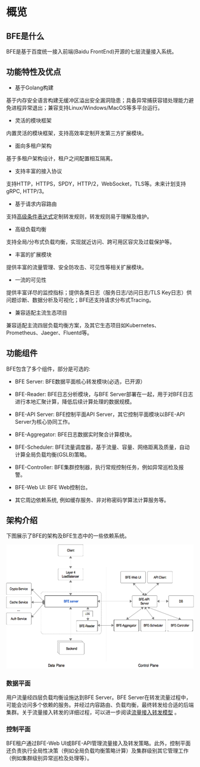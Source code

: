 # 概览

## BFE是什么

BFE是基于百度统一接入前端(Baidu FrontEnd)开源的七层流量接入系统。


## 功能特性及优点

* 基于Golang构建

基于内存安全语言构建无缓冲区溢出安全漏洞隐患；具备异常捕获容错处理能力避免进程异常退出；兼容支持Linux/Windows/MacOS等多平台运行。

* 灵活的模块框架

内置灵活的模块框架，支持高效率定制开发第三方扩展模块。

* 面向多租户架构

基于多租户架构设计，租户之间配置相互隔离。

* 支持丰富的接入协议

支持HTTP，HTTPS，SPDY，HTTP/2，WebSocket，TLS等。未来计划支持gRPC, HTTP/3。

* 基于请求内容路由

支持[高级条件表达式](../condition/condition_grammar.md)定制转发规则，转发规则易于理解及维护。

* 高级负载均衡

支持全局/分布式负载均衡，实现就近访问、跨可用区容灾及过载保护等。

* 丰富的扩展模块

提供丰富的流量管理、安全防攻击、可见性等相关扩展模块。

* 一流的可见性

提供丰富详尽的监控指标；提供各类日志（服务日志/访问日志/TLS Key日志）供问题诊断、数据分析及可视化；BFE还支持请求分布式Tracing。

* 兼容适配主流生态项目

兼容适配主流四层负载均衡方案，及其它生态项目如Kubernetes、Prometheus、Jaeger、Fluentd等。


## 功能组件

BFE包含了多个组件，部分是可选的:

* BFE Server: BFE数据平面核心转发模块(必选，已开源）

* BFE-Reader: BFE日志分析模块，与BFE Server部署在一起，用于对BFE日志进行本地汇聚计算，降低后续计算处理的数据规模。

* BFE-API Server: BFE控制平面API Server，其它控制平面模块以BFE-API Server为核心协同工作。

* BFE-Aggregator: BFE日志数据实时聚合计算模块。

* BFE-Scheduler: BFE流量调度器，基于流量、容量、网络距离及质量，自动计算全局负载均衡(GSLB)策略。

* BFE-Controller: BFE集群控制器，执行常规控制任务，例如异常巡检及报警。

* BFE-Web UI: BFE Web控制台。

* 其它周边依赖系统, 例如缓存服务、非对称密码学算法计算服务等。


## 架构介绍

下图展示了BFE的架构及BFE生态中的一些依赖系统。

![BFE架构](../../images/bfe-arch.png)

### 数据平面

用户流量经四层负载均衡设施达到BFE Server。BFE Server在转发流量过程中，可能会访问多个依赖的服务。并经过内容路由、负载均衡，最终转发给合适的后端集群。关于流量接入转发的详细过程，可以进一步阅读[流量接入转发模型](forward_model.md) 。

### 控制平面

BFE租户通过BFE-Web UI或BFE-API管理流量接入及转发策略。此外，控制平面还负责执行全局性决策（例如全局负载均衡策略计算）及集群级别其它管理工作（例如集群级别异常巡检及处理等）。

